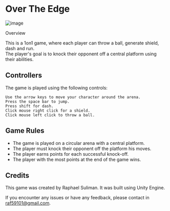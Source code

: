 # Over The Edge
![image](https://user-images.githubusercontent.com/67747529/234122453-765ebd33-ba60-4b3b-aa84-aef1fd2c3c75.png)

Overview

This is a 1on1 game, where each player can throw a ball, generate shield, dash and run. <br>
The player's goal is to knock their opponent off a central platform using their abilities.

## Controllers
The game is played using the following controls:

    Use the arrow keys to move your character around the arena.
    Press the space bar to jump.
    Press shift for dash.
    Click mouse right click for a shield.
    Click mouse left click to throw a ball.

## Game Rules

- The game is played on a circular arena with a central platform. <br>
- The player must knock their opponent off the platform his moves. <br>
- The player earns points for each successful knock-off. <br>
- The player with the most points at the end of the game wins. <br>

## Credits

This game was created by Raphael Suliman. It was built using Unity Engine.

If you encounter any issues or have any feedback, please contact in raf59101@gmail.com.
